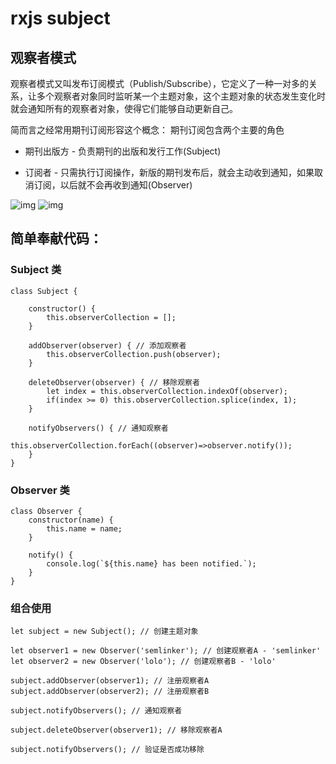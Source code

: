 # rxjs subject

## 观察者模式

观察者模式又叫发布订阅模式（Publish/Subscribe），它定义了一种一对多的关系，让多个观察者对象同时监听某一个主题对象，这个主题对象的状态发生变化时就会通知所有的观察者对象，使得它们能够自动更新自己。

简而言之经常用期刊订阅形容这个概念：
期刊订阅包含两个主要的角色
* 期刊出版方 - 负责期刊的出版和发行工作(Subject)

* 订阅者 - 只需执行订阅操作，新版的期刊发布后，就会主动收到通知，如果取消订阅，以后就不会再收到通知(Observer)

![img](https://segmentfault.com/img/bVK7Ps?w=414&h=273)
![img](https://segmentfault.com/img/bVLrYg?w=600&h=320)

## 简单奉献代码：

### Subject 类
```
class Subject {

    constructor() {
        this.observerCollection = [];
    }

    addObserver(observer) { // 添加观察者
        this.observerCollection.push(observer);
    }

    deleteObserver(observer) { // 移除观察者
        let index = this.observerCollection.indexOf(observer);
        if(index >= 0) this.observerCollection.splice(index, 1);
    }

    notifyObservers() { // 通知观察者
        this.observerCollection.forEach((observer)=>observer.notify());
    }
}
```
### Observer 类
```
class Observer {
    constructor(name) {
        this.name = name;
    }

    notify() {
        console.log(`${this.name} has been notified.`);
    }
}
```
### 组合使用
```
let subject = new Subject(); // 创建主题对象

let observer1 = new Observer('semlinker'); // 创建观察者A - 'semlinker'
let observer2 = new Observer('lolo'); // 创建观察者B - 'lolo'

subject.addObserver(observer1); // 注册观察者A
subject.addObserver(observer2); // 注册观察者B

subject.notifyObservers(); // 通知观察者

subject.deleteObserver(observer1); // 移除观察者A

subject.notifyObservers(); // 验证是否成功移除
```


